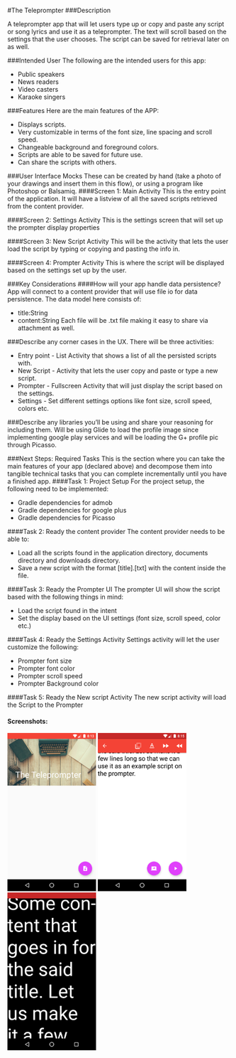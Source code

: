 #The Teleprompter
###Description 

A teleprompter app that will let users type up or copy and paste any script or song lyrics and use it as a teleprompter. The text will scroll based on the settings that the user chooses. The script can be saved for retrieval later on as well.

###Intended User
The following are the intended users for this app:
- Public speakers
- News readers
- Video casters
- Karaoke singers

###Features
Here are the main features of the APP:
- Displays scripts.
- Very customizable in terms of the font size, line spacing and scroll speed.
- Changeable background and foreground colors.
- Scripts are able to be saved for future use.
- Can share the scripts with others.

###User Interface Mocks
These can be created by hand (take a photo of your drawings and insert them in this flow), or using a program like Photoshop or Balsamiq. 
####Screen 1: Main Activity
This is the entry point of the application. It will have a listview of all the saved scripts retrieved from the content provider.

####Screen 2: Settings Activity
This is the settings screen that will set up the prompter display properties

####Screen 3: New Script Activity
This will be the activity that lets the user load the script by typing or copying and pasting the info in.

####Screen 4: Prompter Activity
This is where the script will be displayed based on the settings set up by the user.

###Key Considerations
####How will your app handle data persistence? 
App will connect to a content provider that will use file io for data persistence. The data model here consists of:
- title:String
- content:String
Each file will be .txt file making it easy to share via attachment as well.

###Describe any corner cases in the UX.
There will be three activities:
- Entry point - List Activity that shows a list of all the persisted scripts with.
- New Script - Activity that lets the user copy and paste or type a new script.
- Prompter - Fullscreen Activity that will just display the script based on the settings.
-  Settings - Set different settings options like font size, scroll speed, colors etc.

###Describe any libraries you’ll be using and share your reasoning for including them.
Will be using Glide to load the profile image since implementing google play services and will be loading the G+ profile pic through Picasso.

###Next Steps: Required Tasks
This is the section where you can take the main features of your app (declared above) and decompose them into tangible technical tasks that you can complete incrementally until you have a finished app.
####Task 1: Project Setup
For the project setup, the following need to be implemented:
- Gradle dependencies for admob
- Gradle dependencies for google plus
- Gradle dependencies for Picasso

####Task 2: Ready the content provider
The content provider needs to be able to:
- Load all the scripts found in the application directory, documents directory and downloads directory.
- Save a new script with the format [title].[txt] with the content inside the file.

####Task 3: Ready the Prompter UI
The prompter UI will show the script based with the following things in mind:
- Load the script found in the intent
- Set the display based on the UI settings (font size, scroll speed, color etc.)

####Task 4: Ready the Settings Activity
Settings activity will let the user customize the following:
- Prompter font size
- Prompter font color
- Prompter scroll speed
- Prompter Background color

####Task 5: Ready the New script Activity
The new script activity will load the Script to the Prompter 


#### Screenshots:
<img src="img/screenshot1.png" width="200" />
<img src="img/screenshot2.png" width="200" />
<img src="img/screenshot3.png" width="200" />







